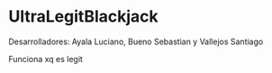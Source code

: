 # UltraLegitBlackjack
Desarrolladores: Ayala Luciano, Bueno Sebastian y Vallejos Santiago

Funciona xq es legit
